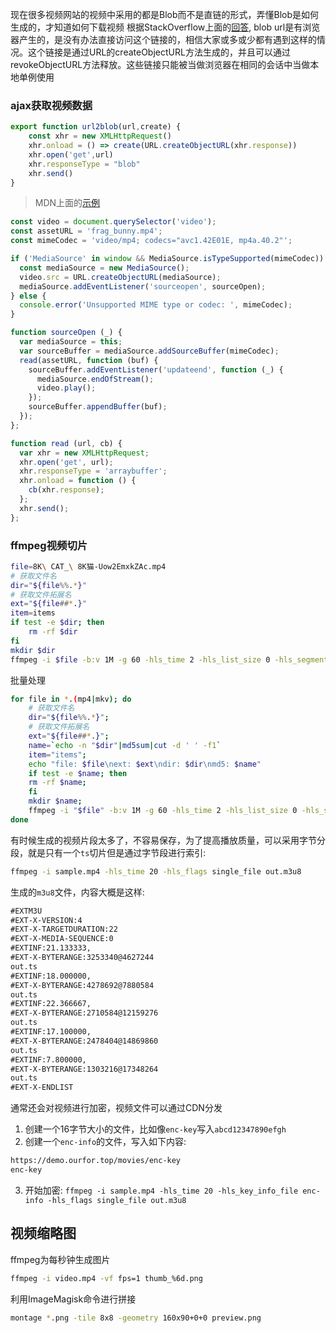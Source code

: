 现在很多视频网站的视频中采用的都是Blob而不是直链的形式，弄懂Blob是如何生成的，才知道如何下载视频
根据StackOverflow上面的[回答](https://stackoverflow.com/questions/30864573/what-is-a-blob-url-and-why-it-is-used), blob url是有浏览器产生的，是没有办法直接访问这个链接的，相信大家或多或少都有遇到这样的情况。这个链接是通过URL的createObjectURL方法生成的，并且可以通过revokeObjectURL方法释放。这些链接只能被当做浏览器在相同的会话中当做本地单例使用


### ajax获取视频数据

```js
export function url2blob(url,create) {
    const xhr = new XMLHttpRequest()
	xhr.onload = () => create(URL.createObjectURL(xhr.response))
	xhr.open('get',url)
	xhr.responseType = "blob"
	xhr.send()
}
```

> MDN上面的[示例](https://developer.mozilla.org/zh-CN/docs/Web/API/MediaSource)
```js
const video = document.querySelector('video');
const assetURL = 'frag_bunny.mp4';
const mimeCodec = 'video/mp4; codecs="avc1.42E01E, mp4a.40.2"';

if ('MediaSource' in window && MediaSource.isTypeSupported(mimeCodec)) {
  const mediaSource = new MediaSource();
  video.src = URL.createObjectURL(mediaSource);
  mediaSource.addEventListener('sourceopen', sourceOpen);
} else {
  console.error('Unsupported MIME type or codec: ', mimeCodec);
}

function sourceOpen (_) {
  var mediaSource = this;
  var sourceBuffer = mediaSource.addSourceBuffer(mimeCodec);
  read(assetURL, function (buf) {
    sourceBuffer.addEventListener('updateend', function (_) {
      mediaSource.endOfStream();
      video.play();
    });
    sourceBuffer.appendBuffer(buf);
  });
};

function read (url, cb) {
  var xhr = new XMLHttpRequest;
  xhr.open('get', url);
  xhr.responseType = 'arraybuffer';
  xhr.onload = function () {
    cb(xhr.response);
  };
  xhr.send();
};
```

### ffmpeg视频切片
```bash
file=8K\ CAT_\ 8K猫-Uow2EmxkZAc.mp4
# 获取文件名
dir="${file%%.*}"
# 获取文件拓展名
ext="${file##*.}"
item=items
if test -e $dir; then
    rm -rf $dir
fi
mkdir $dir
ffmpeg -i $file -b:v 1M -g 60 -hls_time 2 -hls_list_size 0 -hls_segment_size 500000 -hls_segment_filename "${dir}/${item}_v%v_%3d.ts" $dir/info.m3u8
```

批量处理
```bash
for file in *.(mp4|mkv); do
    # 获取文件名
    dir="${file%%.*}";
    # 获取文件拓展名
    ext="${file##*.}";
    name=`echo -n "$dir"|md5sum|cut -d ' ' -f1`
    item="items";
    echo "file: $file\next: $ext\ndir: $dir\nmd5: $name"
    if test -e $name; then
	rm -rf $name;
    fi
    mkdir $name;
    ffmpeg -i "$file" -b:v 1M -g 60 -hls_time 2 -hls_list_size 0 -hls_segment_size 500000 -hls_segment_filename "${name}/${item}_v%v_%3d.ts" "$name/info.m3u8"
done
```

有时候生成的视频片段太多了，不容易保存，为了提高播放质量，可以采用字节分段，就是只有一个`ts`切片但是通过字节段进行索引:
```bash
ffmpeg -i sample.mp4 -hls_time 20 -hls_flags single_file out.m3u8
```
生成的`m3u8`文件，内容大概是这样:
```txt
#EXTM3U
#EXT-X-VERSION:4
#EXT-X-TARGETDURATION:22
#EXT-X-MEDIA-SEQUENCE:0
#EXTINF:21.133333,
#EXT-X-BYTERANGE:3253340@4627244
out.ts
#EXTINF:18.000000,
#EXT-X-BYTERANGE:4278692@7880584
out.ts
#EXTINF:22.366667,
#EXT-X-BYTERANGE:2710584@12159276
out.ts
#EXTINF:17.100000,
#EXT-X-BYTERANGE:2478404@14869860
out.ts
#EXTINF:7.800000,
#EXT-X-BYTERANGE:1303216@17348264
out.ts
#EXT-X-ENDLIST
```

通常还会对视频进行加密，视频文件可以通过CDN分发
1. 创建一个16字节大小的文件，比如像`enc-key`写入`abcd12347890efgh`
2. 创建一个`enc-info`的文件，写入如下内容:
```txt
https://demo.ourfor.top/movies/enc-key
enc-key
```
3. 开始加密: `ffmpeg -i sample.mp4 -hls_time 20 -hls_key_info_file enc-info -hls_flags single_file out.m3u8`

## 视频缩略图

ffmpeg为每秒钟生成图片
```bash
ffmpeg -i video.mp4 -vf fps=1 thumb_%6d.png
```

利用ImageMagisk命令进行拼接
```bash
montage *.png -tile 8x8 -geometry 160x90+0+0 preview.png
```
